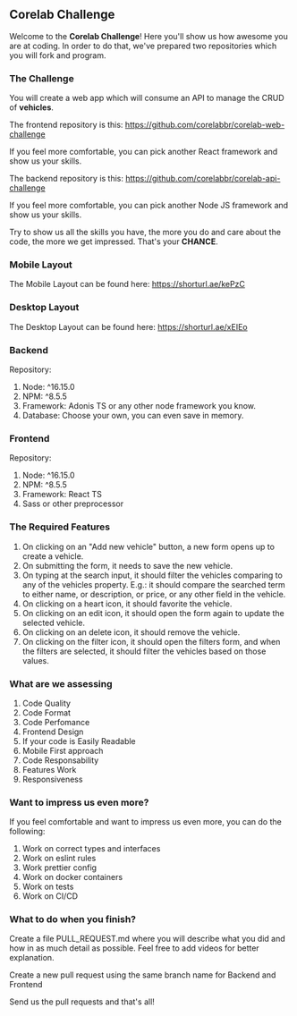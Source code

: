 ## Corelab Challenge

Welcome to the **Corelab Challenge**! Here you'll show us how awesome you are at coding.
In order to do that, we've prepared two repositories which you will fork and program.

### The Challenge

You will create a web app which will consume an API to manage the CRUD of **vehicles**.

The frontend repository is this: https://github.com/corelabbr/corelab-web-challenge

If you feel more comfortable, you can pick another React framework and show us your skills.

The backend repository is this: https://github.com/corelabbr/corelab-api-challenge

If you feel more comfortable, you can pick another Node JS framework and show us your skills.

Try to show us all the skills you have, the more you do and care about the code, the more we get impressed. That's your **CHANCE**.

### Mobile Layout
The Mobile Layout can be found here: https://shorturl.ae/kePzC
### Desktop Layout
The Desktop Layout can be found here: https://shorturl.ae/xEIEo

### Backend
Repository: 
1. Node: ^16.15.0
2. NPM: ^8.5.5
3. Framework: Adonis TS or any other node framework you know.
4. Database: Choose your own, you can even save in memory.

### Frontend
Repository: 
1. Node: ^16.15.0
2. NPM: ^8.5.5
3. Framework: React TS
4. Sass or other preprocessor

### The Required Features
1. On clicking on an "Add new vehicle" button, a new form opens up to create a vehicle.
2. On submitting the form, it needs to save the new vehicle.
3. On typing at the search input, it should filter the vehicles comparing to any of the vehicles property. E.g.: it should compare the searched term to either name, or description, or price, or any other field in the vehicle.
4. On clicking on a heart icon, it should favorite the vehicle.
5. On clicking on an edit icon, it should open the form again to update the selected vehicle.
6. On clicking on an delete icon, it should remove the vehicle.
7. On clicking on the filter icon, it should open the filters form, and when the filters are selected, it should filter the vehicles based on those values.

### What are we assessing
1. Code Quality
2. Code Format
3. Code Perfomance
4. Frontend Design
5. If your code is Easily Readable
6. Mobile First approach
7. Code Responsability
8. Features Work
9. Responsiveness

### Want to impress us even more?
If you feel comfortable and want to impress us even more, you can do the following:

1. Work on correct types and interfaces
2. Work on eslint rules
3. Work prettier config
4. Work on docker containers
5. Work on tests
6. Work on CI/CD

### What to do when you finish?

Create a file PULL_REQUEST.md where you will describe what you did and how in as much detail as possible. Feel free to add videos for better explanation.

Create a new pull request using the same branch name for Backend and Frontend

Send us the pull requests and that's all!
